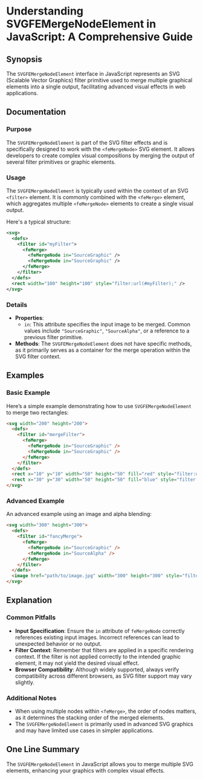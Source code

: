 <!--
Meta Description: # Understanding SVGFEMergeNodeElement in JavaScript: A Comprehensive Guide ## Synopsis The `SVGFEMergeNodeElement` interface in JavaScript represents ...
Meta Keywords: filter, svg, femergenode, svgfemergenodeelement, femerge
-->

# Understanding SVGFEMergeNodeElement in JavaScript: A Comprehensive Guide

## Synopsis
The `SVGFEMergeNodeElement` interface in JavaScript represents an SVG (Scalable Vector Graphics) filter primitive used to merge multiple graphical elements into a single output, facilitating advanced visual effects in web applications.

## Documentation
### Purpose
The `SVGFEMergeNodeElement` is part of the SVG filter effects and is specifically designed to work with the `<feMergeNode>` SVG element. It allows developers to create complex visual compositions by merging the output of several filter primitives or graphic elements.

### Usage
The `SVGFEMergeNodeElement` is typically used within the context of an SVG `<filter>` element. It is commonly combined with the `<feMerge>` element, which aggregates multiple `<feMergeNode>` elements to create a single visual output.

Here's a typical structure:
```xml
<svg>
  <defs>
    <filter id="myFilter">
      <feMerge>
        <feMergeNode in="SourceGraphic" />
        <feMergeNode in="SourceGraphic" />
      </feMerge>
    </filter>
  </defs>
  <rect width="100" height="100" style="filter:url(#myFilter);" />
</svg>
```

### Details
- **Properties**: 
  - `in`: This attribute specifies the input image to be merged. Common values include `"SourceGraphic"`, `"SourceAlpha"`, or a reference to a previous filter primitive.
- **Methods**: The `SVGFEMergeNodeElement` does not have specific methods, as it primarily serves as a container for the merge operation within the SVG filter context.

## Examples
### Basic Example
Here’s a simple example demonstrating how to use `SVGFEMergeNodeElement` to merge two rectangles:
```html
<svg width="200" height="200">
  <defs>
    <filter id="mergeFilter">
      <feMerge>
        <feMergeNode in="SourceGraphic" />
        <feMergeNode in="SourceGraphic" />
      </feMerge>
    </filter>
  </defs>
  <rect x="10" y="10" width="50" height="50" fill="red" style="filter:url(#mergeFilter);" />
  <rect x="30" y="30" width="50" height="50" fill="blue" style="filter:url(#mergeFilter);" />
</svg>
```

### Advanced Example
An advanced example using an image and alpha blending:
```html
<svg width="300" height="300">
  <defs>
    <filter id="fancyMerge">
      <feMerge>
        <feMergeNode in="SourceGraphic" />
        <feMergeNode in="SourceAlpha" />
      </feMerge>
    </filter>
  </defs>
  <image href="path/to/image.jpg" width="300" height="300" style="filter:url(#fancyMerge);" />
</svg>
```

## Explanation
### Common Pitfalls
- **Input Specification**: Ensure the `in` attribute of `feMergeNode` correctly references existing input images. Incorrect references can lead to unexpected behavior or no output.
- **Filter Context**: Remember that filters are applied in a specific rendering context. If the filter is not applied correctly to the intended graphic element, it may not yield the desired visual effect.
- **Browser Compatibility**: Although widely supported, always verify compatibility across different browsers, as SVG filter support may vary slightly.

### Additional Notes
- When using multiple nodes within `<feMerge>`, the order of nodes matters, as it determines the stacking order of the merged elements.
- The `SVGFEMergeNodeElement` is primarily used in advanced SVG graphics and may have limited use cases in simpler applications.

## One Line Summary
The `SVGFEMergeNodeElement` in JavaScript allows you to merge multiple SVG elements, enhancing your graphics with complex visual effects.